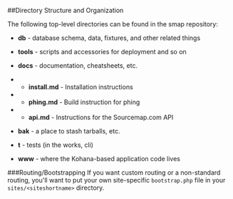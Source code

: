 ##Directory Structure and Organization

The following top-level directories can be found in the smap repository:

* **db** - database schema, data, fixtures, and other related things
* **tools** - scripts and accessories for deployment and so on
* **docs** - documentation, cheatsheets, etc.
* * **install.md** - Installation instructions
* * **phing.md** - Build instruction for phing 
* * **api.md** - Instructions for the Sourcemap.com API

* **bak** - a place to stash tarballs, etc.
* **t** - tests (in the works, cli)
* **www** - where the Kohana-based application code lives

###Routing/Bootstrapping
If you want custom routing or a non-standard routing, you'll want to put your own site-specific `bootstrap.php` file in your `sites/<siteshortname>` directory.
